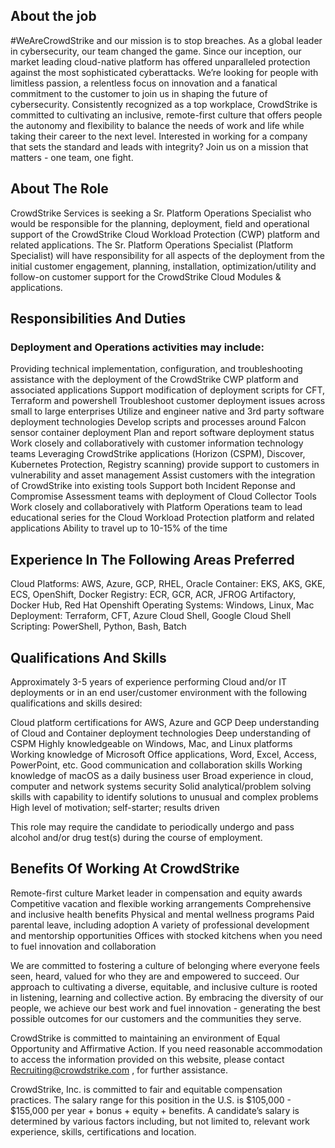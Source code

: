 ## About the job

#WeAreCrowdStrike and our mission is to stop breaches. As a global leader in cybersecurity, our team changed the game. Since our inception, our market leading cloud-native platform has offered unparalleled protection against the most sophisticated cyberattacks. We’re looking for people with limitless passion, a relentless focus on innovation and a fanatical commitment to the customer to join us in shaping the future of cybersecurity. Consistently recognized as a top workplace, CrowdStrike is committed to cultivating an inclusive, remote-first culture that offers people the autonomy and flexibility to balance the needs of work and life while taking their career to the next level. Interested in working for a company that sets the standard and leads with integrity? Join us on a mission that matters - one team, one fight.

## About The Role

CrowdStrike Services is seeking a Sr. Platform Operations Specialist who would be responsible for the planning, deployment, field and operational support of the CrowdStrike Cloud Workload Protection (CWP) platform and related applications. The Sr. Platform Operations Specialist (Platform Specialist) will have responsibility for all aspects of the deployment from the initial customer engagement, planning, installation, optimization/utility and follow-on customer support for the CrowdStrike Cloud Modules & applications.

## Responsibilities And Duties

### Deployment and Operations activities may include:

Providing technical implementation, configuration, and troubleshooting assistance with the deployment of the CrowdStrike CWP platform and associated applications
Support modification of deployment scripts for CFT, Terraform and powershell
Troubleshoot customer deployment issues across small to large enterprises
Utilize and engineer native and 3rd party software deployment technologies
Develop scripts and processes around Falcon sensor container deployment
Plan and report software deployment status
Work closely and collaboratively with customer information technology teams
Leveraging CrowdStrike applications (Horizon (CSPM), Discover, Kubernetes Protection, Registry scanning) provide support to customers in vulnerability and asset management
Assist customers with the integration of CrowdStrike into existing tools
Support both Incident Reponse and Compromise Assessment teams with deployment of Cloud Collector Tools
Work closely and collaboratively with Platform Operations team to lead educational series for the Cloud Workload Protection platform and related applications
Ability to travel up to 10-15% of the time

## Experience In The Following Areas Preferred

Cloud Platforms: AWS, Azure, GCP, RHEL, Oracle
Container: EKS, AKS, GKE, ECS, OpenShift, Docker
Registry: ECR, GCR, ACR, JFROG Artifactory, Docker Hub, Red Hat Openshift
Operating Systems: Windows, Linux, Mac
Deployment: Terraform, CFT, Azure Cloud Shell, Google Cloud Shell
Scripting: PowerShell, Python, Bash, Batch

## Qualifications And Skills

Approximately 3-5 years of experience performing Cloud and/or IT deployments or in an end user/customer environment with the following qualifications and skills desired:

Cloud platform certifications for AWS, Azure and GCP
Deep understanding of Cloud and Container deployment technologies
Deep understanding of CSPM
Highly knowledgeable on Windows, Mac, and Linux platforms
Working knowledge of Microsoft Office applications, Word, Excel, Access, PowerPoint, etc.
Good communication and collaboration skills
Working knowledge of macOS as a daily business user
Broad experience in cloud, computer and network systems security
Solid analytical/problem solving skills with capability to identify solutions to unusual and complex problems
High level of motivation; self-starter; results driven

This role may require the candidate to periodically undergo and pass alcohol and/or drug test(s) during the course of employment.

## Benefits Of Working At CrowdStrike

Remote-first culture
Market leader in compensation and equity awards
Competitive vacation and flexible working arrangements
Comprehensive and inclusive health benefits
Physical and mental wellness programs
Paid parental leave, including adoption
A variety of professional development and mentorship opportunities
Offices with stocked kitchens when you need to fuel innovation and collaboration

We are committed to fostering a culture of belonging where everyone feels seen, heard, valued for who they are and empowered to succeed. Our approach to cultivating a diverse, equitable, and inclusive culture is rooted in listening, learning and collective action. By embracing the diversity of our people, we achieve our best work and fuel innovation - generating the best possible outcomes for our customers and the communities they serve.

CrowdStrike is committed to maintaining an environment of Equal Opportunity and Affirmative Action. If you need reasonable accommodation to access the information provided on this website, please contact Recruiting@crowdstrike.com , for further assistance.

CrowdStrike, Inc. is committed to fair and equitable compensation practices. The salary range for this position in the U.S. is $105,000 - $155,000 per year + bonus + equity + benefits. A candidate’s salary is determined by various factors including, but not limited to, relevant work experience, skills, certifications and location.
